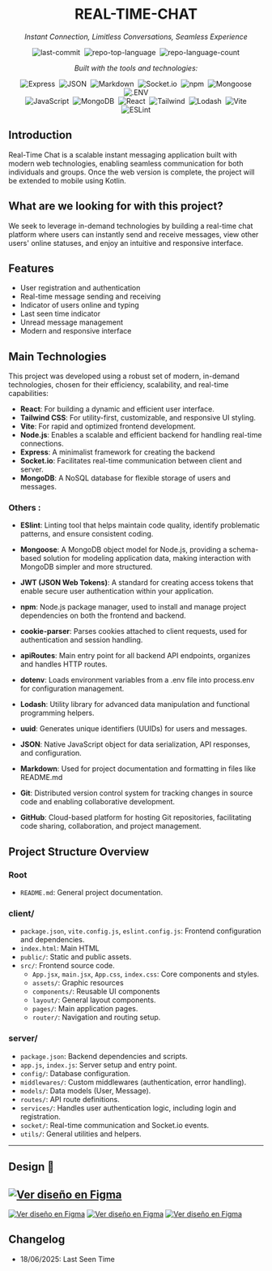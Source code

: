 <div align="center" class="text-center">
<h1>REAL-TIME-CHAT</h1>
<p><em>Instant Connection, Limitless Conversations, Seamless Experience</em></p>

<img alt="last-commit" src="https://img.shields.io/github/last-commit/danilokosam/real-time-chat?style=flat&amp;logo=git&amp;logoColor=white&amp;color=0080ff" class="inline-block mx-1" style="margin: 0px 2px;">
<img alt="repo-top-language" src="https://img.shields.io/github/languages/top/danilokosam/real-time-chat?style=flat&amp;color=0080ff" class="inline-block mx-1" style="margin: 0px 2px;">
<img alt="repo-language-count" src="https://img.shields.io/github/languages/count/danilokosam/real-time-chat?style=flat&amp;color=0080ff" class="inline-block mx-1" style="margin: 0px 2px;">
<p><em>Built with the tools and technologies:</em></p>
<img alt="Express" src="https://img.shields.io/badge/Express-000000.svg?style=flat&amp;logo=Express&amp;logoColor=white" class="inline-block mx-1" style="margin: 0px 2px;">
<img alt="JSON" src="https://img.shields.io/badge/JSON-000000.svg?style=flat&amp;logo=JSON&amp;logoColor=white" class="inline-block mx-1" style="margin: 0px 2px;">
<img alt="Markdown" src="https://img.shields.io/badge/Markdown-000000.svg?style=flat&amp;logo=Markdown&amp;logoColor=white" class="inline-block mx-1" style="margin: 0px 2px;">
<img alt="Socket.io" src="https://img.shields.io/badge/Socket.io-010101.svg?style=flat&amp;logo=socketdotio&amp;logoColor=white" class="inline-block mx-1" style="margin: 0px 2px;">
<img alt="npm" src="https://img.shields.io/badge/npm-CB3837.svg?style=flat&amp;logo=npm&amp;logoColor=white" class="inline-block mx-1" style="margin: 0px 2px;">
<img alt="Mongoose" src="https://img.shields.io/badge/Mongoose-F04D35.svg?style=flat&amp;logo=Mongoose&amp;logoColor=white" class="inline-block mx-1" style="margin: 0px 2px;">
<img alt=".ENV" src="https://img.shields.io/badge/.ENV-ECD53F.svg?style=flat&amp;logo=dotenv&amp;logoColor=black" class="inline-block mx-1" style="margin: 0px 2px;">
<br>
<img alt="JavaScript" src="https://img.shields.io/badge/JavaScript-F7DF1E.svg?style=flat&amp;logo=JavaScript&amp;logoColor=black" class="inline-block mx-1" style="margin: 0px 2px;">
<img alt="MongoDB" src="https://img.shields.io/badge/MongoDB-47A248.svg?style=flat&amp;logo=MongoDB&amp;logoColor=white" class="inline-block mx-1" style="margin: 0px 2px;">
<img alt="React" src="https://img.shields.io/badge/React-61DAFB.svg?style=flat&amp;logo=React&amp;logoColor=black" class="inline-block mx-1" style="margin: 0px 2px;">
<img alt="Tailwind" src="https://img.shields.io/badge/Tailwind_CSS-38B2AC.svg?style=flat&logo=tailwind-css&logoColor=white" class="inline-block mx-1" style="margin: 0px 2px;">
<img alt="Lodash" src="https://img.shields.io/badge/Lodash-3492FF.svg?style=flat&amp;logo=Lodash&amp;logoColor=white" class="inline-block mx-1" style="margin: 0px 2px;">
<img alt="Vite" src="https://img.shields.io/badge/Vite-646CFF.svg?style=flat&amp;logo=Vite&amp;logoColor=white" class="inline-block mx-1" style="margin: 0px 2px;">
<img alt="ESLint" src="https://img.shields.io/badge/ESLint-4B32C3.svg?style=flat&amp;logo=ESLint&amp;logoColor=white" class="inline-block mx-1" style="margin: 0px 2px;">
</div>



## Introduction
Real-Time Chat is a scalable instant messaging application built with modern web technologies, enabling seamless communication for both individuals and groups. Once the web version is complete, the project will be extended to mobile using Kotlin.

## What are we looking for with this project?
We seek to leverage in-demand technologies by building a real-time chat platform where users can instantly send and receive messages, view other users' online statuses, and enjoy an intuitive and responsive interface.

## Features
- User registration and authentication
- Real-time message sending and receiving
- Indicator of users online and typing
- Last seen time indicator
- Unread message management
- Modern and responsive interface

## Main Technologies
This project was developed using a robust set of modern, in-demand technologies, chosen for their efficiency, scalability, and real-time capabilities:
- **React**: For building a dynamic and efficient user interface.
- **Tailwind CSS**: For utility-first, customizable, and responsive UI styling.
- **Vite**: For rapid and optimized frontend development.
- **Node.js**: Enables a scalable and efficient backend for handling real-time connections.
- **Express**: A minimalist framework for creating the backend
- **Socket.io**: Facilitates real-time communication between client and server.
- **MongoDB**: A NoSQL database for flexible storage of users and messages.

### Others :
- **ESlint**: Linting tool that helps maintain code quality, identify problematic patterns, and ensure consistent coding.
- **Mongoose**: A MongoDB object model for Node.js, providing a schema-based solution for modeling application data, making interaction with MongoDB simpler and more structured.
- **JWT (JSON Web Tokens)**: A standard for creating access tokens that enable secure user authentication within your application.
- **npm**: Node.js package manager, used to install and manage project dependencies on both the frontend and backend.

- **cookie-parser**: Parses cookies attached to client requests, used for authentication and session handling.
- **apiRoutes**: Main entry point for all backend API endpoints, organizes and handles HTTP routes.
- **dotenv**: Loads environment variables from a .env file into process.env for configuration management.
- **Lodash**: Utility library for advanced data manipulation and functional programming helpers.
- **uuid**: Generates unique identifiers (UUIDs) for users and messages.
- **JSON**: Native JavaScript object for data serialization, API responses, and configuration.
- **Markdown**: Used for project documentation and formatting in files like README.md
- **Git**: Distributed version control system for tracking changes in source code and enabling collaborative development.
- **GitHub**: Cloud-based platform for hosting Git repositories,  facilitating code sharing, collaboration, and project management.

## Project Structure Overview

### Root
- `README.md`: General project documentation.

### client/
- `package.json`, `vite.config.js`, `eslint.config.js`: Frontend configuration and dependencies.
- `index.html`: Main HTML
- `public/`: Static and public assets.
- `src/`: Frontend source code.
  - `App.jsx`, `main.jsx`, `App.css`, `index.css`: Core components and styles.
  - `assets/`: Graphic resources
  - `components/`: Reusable UI components
  - `layout/`: General layout components.
  - `pages/`: Main application pages.
  - `router/`: Navigation and routing setup.

### server/
- `package.json`: Backend dependencies and scripts.
- `app.js`, `index.js`: Server setup and entry point.
- `config/`: Database configuration.
- `middlewares/`: Custom middlewares (authentication, error handling).
- `models/`: Data models (User, Message).
- `routes/`: API route definitions.
- `services/`: Handles user authentication logic, including login and registration.
- `socket/`: Real-time communication and Socket.io events.
- `utils/`: General utilities and helpers.

---
## Design 🎨
[![Ver diseño en Figma](./client/src/assets/MockupPC.jpeg)](https://www.figma.com/design/M2flKxmRg3zTJIRLqWyEDh/Mockup-chat?node-id=1-3&t=yZY4UqPl7fWgVG8O-1)
---
[![Ver diseño en Figma](./client/src/assets/MockupMovil1.png)](https://www.figma.com/design/M2flKxmRg3zTJIRLqWyEDh/Mockup-chat?node-id=1-3&t=yZY4UqPl7fWgVG8O-1)
[![Ver diseño en Figma](./client/src/assets/MockupMovil2.png)](https://www.figma.com/design/M2flKxmRg3zTJIRLqWyEDh/Mockup-chat?node-id=1-3&t=yZY4UqPl7fWgVG8O-1)
[![Ver diseño en Figma](./client/src/assets/MockupMovil3.png)](https://www.figma.com/design/M2flKxmRg3zTJIRLqWyEDh/Mockup-chat?node-id=1-3&t=yZY4UqPl7fWgVG8O-1)

## Changelog

- 18/06/2025: Last Seen Time
